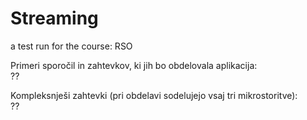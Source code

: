 # Streaming
a test run for the course: RSO  


Primeri sporočil in zahtevkov, ki jih bo obdelovala aplikacija:  
	??  
	
Kompleksnješi zahtevki (pri obdelavi sodelujejo vsaj tri mikrostoritve):  
	??

